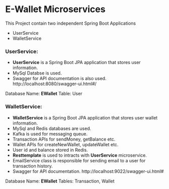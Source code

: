 # E-Wallet Microservices

This Project contain two independent Spring Boot Applications
* UserService
* WalletService

### UserService:

* **UserService** is a Spring Boot JPA application that stores user information.
* MySql Databse is used.
* Swagger for API documentation is also used. 
http://localhost:8080/swagger-ui.html#/

Database Name: **EWallet**
Table: User

### WalletService:

* **WalletService** is a Spring Boot JPA application that stores user wallet information.
* MySql and Redis databases are used.
* Kafka is used for messaging queue.
* Transaction APIs for sendMoney, getBalance etc.
* Wallet APIs for createNewWallet, updateWallet etc.
* User id and balance stored in Redis.
* **Resttemplate** is used to intracts with **UserService** microservice.
* EmailService class is responsible for sending email to a user for transaction history.
* Swagger for API documentation.
http://localhost:9022/swagger-ui.html#



Database Name: **EWallet**
Tables: Transaction, Wallet
